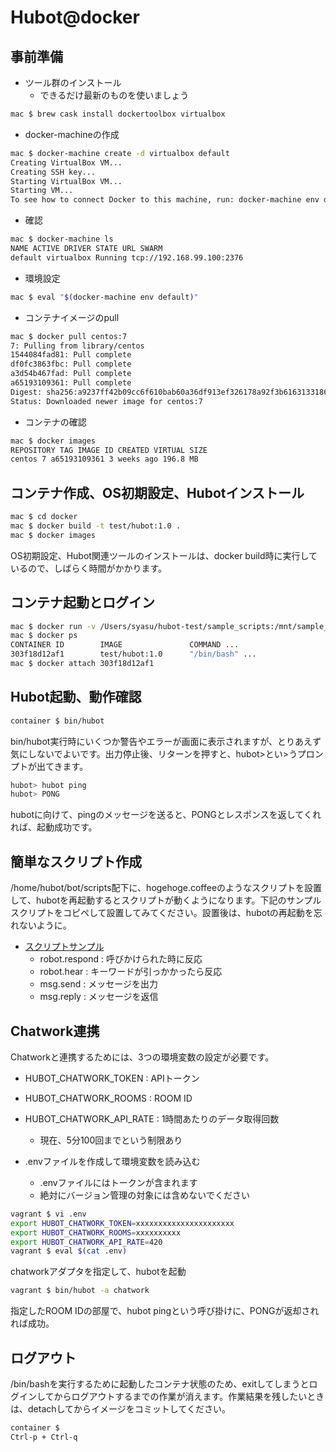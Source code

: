 # Hubot@docker

## 事前準備

- ツール群のインストール
  - できるだけ最新のものを使いましょう

```bash
mac $ brew cask install dockertoolbox virtualbox
```

- docker-machineの作成

```bash
mac $ docker-machine create -d virtualbox default
Creating VirtualBox VM...
Creating SSH key...
Starting VirtualBox VM...
Starting VM...
To see how to connect Docker to this machine, run: docker-machine env default
```

- 確認

```bash
mac $ docker-machine ls
NAME ACTIVE DRIVER STATE URL SWARM
default virtualbox Running tcp://192.168.99.100:2376
```

- 環境設定

```bash
mac $ eval "$(docker-machine env default)"
```

- コンテナイメージのpull

```bash
mac $ docker pull centos:7
7: Pulling from library/centos
1544084fad81: Pull complete
df0fc3863fbc: Pull complete
a3d54b467fad: Pull complete
a65193109361: Pull complete
Digest: sha256:a9237ff42b09cc6f610bab60a36df913ef326178a92f3b61631331867178f982
Status: Downloaded newer image for centos:7
```

- コンテナの確認

```bash
mac $ docker images
REPOSITORY TAG IMAGE ID CREATED VIRTUAL SIZE
centos 7 a65193109361 3 weeks ago 196.8 MB
```

## コンテナ作成、OS初期設定、Hubotインストール

```bash
mac $ cd docker
mac $ docker build -t test/hubot:1.0 .
mac $ docker images
```

OS初期設定、Hubot関連ツールのインストールは、docker build時に実行しているので、しばらく時間がかかります。

## コンテナ起動とログイン

```bash
mac $ docker run -v /Users/syasu/hubot-test/sample_scripts:/mnt/sample_scripts -d -i -t test/hubot:1.0 /bin/bash
mac $ docker ps
CONTAINER ID        IMAGE               COMMAND ...
303f18d12af1        test/hubot:1.0      "/bin/bash" ...
mac $ docker attach 303f18d12af1
```

## Hubot起動、動作確認

```bash
container $ bin/hubot
```

bin/hubot実行時にいくつか警告やエラーが画面に表示されますが、とりあえず気にしないでよいです。出力停止後、リターンを押すと、hubot>とい>うプロンプトが出てきます。

```bash
hubot> hubot ping
hubot> PONG
```

hubotに向けて、pingのメッセージを送ると、PONGとレスポンスを返してくれれば、起動成功です。

## 簡単なスクリプト作成

/home/hubot/bot/scripts配下に、hogehoge.coffeeのようなスクリプトを設置して、hubotを再起動するとスクリプトが動くようになります。下記のサンプルスクリプトをコピペして設置してみてください。設置後は、hubotの再起動を忘れないように。

- [スクリプトサンプル](https://github.com/y-sachou/hubot-tutorial/tree/master/sample_scripts)
  - robot.respond : 呼びかけられた時に反応
  - robot.hear : キーワードが引っかかったら反応
  - msg.send : メッセージを出力
  - msg.reply : メッセージを返信

## Chatwork連携

Chatworkと連携するためには、3つの環境変数の設定が必要です。

- HUBOT_CHATWORK_TOKEN : APIトークン
- HUBOT_CHATWORK_ROOMS : ROOM ID
- HUBOT_CHATWORK_API_RATE : 1時間あたりのデータ取得回数
  - 現在、5分100回までという制限あり

- .envファイルを作成して環境変数を読み込む
  - .envファイルにはトークンが含まれます
  - 絶対にバージョン管理の対象には含めないでください

```bash
vagrant $ vi .env
export HUBOT_CHATWORK_TOKEN=xxxxxxxxxxxxxxxxxxxxxx
export HUBOT_CHATWORK_ROOMS=xxxxxxxxxx
export HUBOT_CHATWORK_API_RATE=420
vagrant $ eval $(cat .env)
```

chatworkアダプタを指定して、hubotを起動

```bash
vagrant $ bin/hubot -a chatwork
```

指定したROOM IDの部屋で、hubot pingという呼び掛けに、PONGが返却されれば成功。

## ログアウト

/bin/bashを実行するために起動したコンテナ状態のため、exitしてしまうとログインしてからログアウトするまでの作業が消えます。作業結果を残したいときは、detachしてからイメージをコミットしてください。

```bash
container $
Ctrl-p + Ctrl-q
```
